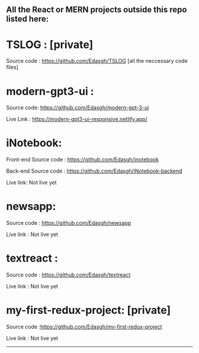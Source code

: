 ## All the React or MERN projects outside this repo listed here:

 
 # TSLOG : [private]
 Source code : https://github.com/Edasgh/TSLOG 
[all the neccessary code files]


# modern-gpt3-ui : 

Source code: https://github.com/Edasgh/modern-gpt-3-ui

Live Link : https://modern-gpt3-ui-responsive.netlify.app/

# iNotebook: 

Front-end Source code : https://github.com/Edasgh/inotebook

Back-end Source code : https://github.com/Edasgh/iNotebook-backend


Live link: Not live yet



# newsapp:

Source code : https://github.com/Edasgh/newsapp

Live link : Not live yet

# textreact :

Source code : https://github.com/Edasgh/textreact

Live link : Not live yet

# my-first-redux-project: [private]

Source code :https://github.com/Edasgh/my-first-redux-project

Live link : Not live yet

___________________________________________________________________________________________


